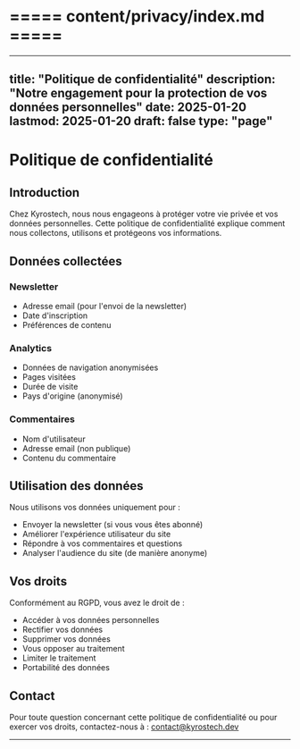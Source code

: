 # ===== content/privacy/index.md =====
---
title: "Politique de confidentialité"
description: "Notre engagement pour la protection de vos données personnelles"
date: 2025-01-20
lastmod: 2025-01-20
draft: false
type: "page"
---

# Politique de confidentialité

## Introduction

Chez Kyrostech, nous nous engageons à protéger votre vie privée et vos données personnelles. Cette politique de confidentialité explique comment nous collectons, utilisons et protégeons vos informations.

## Données collectées

### Newsletter
- Adresse email (pour l'envoi de la newsletter)
- Date d'inscription
- Préférences de contenu

### Analytics
- Données de navigation anonymisées
- Pages visitées
- Durée de visite
- Pays d'origine (anonymisé)

### Commentaires
- Nom d'utilisateur
- Adresse email (non publique)
- Contenu du commentaire

## Utilisation des données

Nous utilisons vos données uniquement pour :
- Envoyer la newsletter (si vous vous êtes abonné)
- Améliorer l'expérience utilisateur du site
- Répondre à vos commentaires et questions
- Analyser l'audience du site (de manière anonyme)

## Vos droits

Conformément au RGPD, vous avez le droit de :
- Accéder à vos données personnelles
- Rectifier vos données
- Supprimer vos données
- Vous opposer au traitement
- Limiter le traitement
- Portabilité des données

## Contact

Pour toute question concernant cette politique de confidentialité ou pour exercer vos droits, contactez-nous à : [contact@kyrostech.dev](mailto:contact@kyrostech.dev)

---